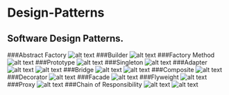 # Design-Patterns
Software Design Patterns.
---
###Abstract Factory
![alt text](AbstractFactory/AbstractFactory.PNG)
###Builder
![alt text](Builder/Builder.PNG)
###Factory Method
![alt text](FactoryMethod/FactoryMethod.PNG)
###Prototype
![alt text](Prototype/Prototype.PNG)
###Singleton
![alt text](Singleton/Singleton.PNG)
###Adapter
![alt text](Adapter/Adapter(classes).PNG)
![alt text](Adapter/Adapter(object).PNG)
###Bridge
![alt text](Bridge/BridgeMetaphor.PNG)
![alt text](Bridge/Bridge.PNG)
###Composite
![alt text](Composite/Composite.PNG)
###Decorator
![alt text](Decorator/Decorator.PNG)
###Facade
![alt text](Facade/Facade.PNG)
###Flyweight
![alt text](Flyweight/Flyweight.PNG)
###Proxy
![alt text](Proxy/Proxy.PNG)
###Chain of Responsibility
![alt text](ChainOfResponsibility/ChainOfResponsibility.png)
![alt text](ChainOfResponsibility/ChainOfResponsibilityStructure.PNG)
